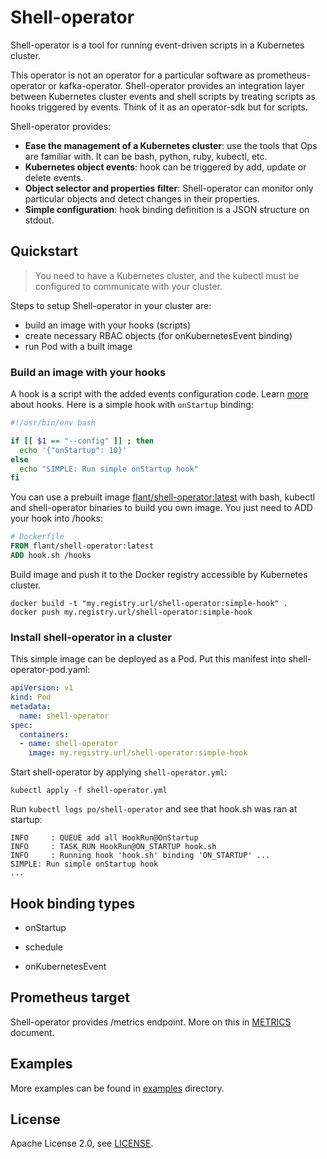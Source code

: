 # Shell-operator

Shell-operator is a tool for running event-driven scripts in a Kubernetes cluster.

This operator is not an operator for a particular software as prometheus-operator or kafka-operator. Shell-operator provides an integration layer between Kubernetes cluster events and shell scripts by treating scripts as hooks triggered by events. Think of it as an operator-sdk but for scripts.

Shell-operator provides:
- __Ease the management of a Kubernetes cluster__: use the tools that Ops are familiar with. It can be bash, python, ruby, kubectl, etc.
- __Kubernetes object events__: hook can be triggered by add, update or delete events.
- __Object selector and properties filter__: Shell-operator can monitor only particular objects and detect changes in their properties.
- __Simple configuration__: hook binding definition is a JSON structure on stdout.

## Quickstart

> You need to have a Kubernetes cluster, and the kubectl must be configured to communicate with your cluster.

Steps to setup Shell-operator in your cluster are:
- build an image with your hooks (scripts)
- create necessary RBAC objects (for onKubernetesEvent binding)
- run Pod with a built image

### Build an image with your hooks

A hook is a script with the added events configuration code. Learn [more](HOOKS.md) about hooks. Here is a simple hook with `onStartup` binding:

```bash
#!/usr/bin/env bash

if [[ $1 == "--config" ]] ; then
  echo '{"onStartup": 10}'
else
  echo "SIMPLE: Run simple onStartup hook"
fi
```


You can use a prebuilt image [flant/shell-operator:latest](https://hub.docker.com/r/flant/shell-operator) with bash, kubectl and shell-operator binaries to build you own image. You just need to ADD your hook into /hooks:
```dockerfile
# Dockerfile
FROM flant/shell-operator:latest
ADD hook.sh /hooks
```

Build image and push it to the Docker registry accessible by Kubernetes cluster.
```
docker build -t "my.registry.url/shell-operator:simple-hook" .
docker push my.registry.url/shell-operator:simple-hook
```

### Install shell-operator in a cluster

This simple image can be deployed as a Pod. Put this manifest into shell-operator-pod.yaml:

```yaml
apiVersion: v1
kind: Pod
metadata:
  name: shell-operator
spec:
  containers:
  - name: shell-operator
    image: my.registry.url/shell-operator:simple-hook
```

Start shell-operator by applying `shell-operator.yml`:
```
kubectl apply -f shell-operator.yml
```

Run `kubectl logs po/shell-operator` and see that hook.sh was ran at startup:
```
INFO     : QUEUE add all HookRun@OnStartup
INFO     : TASK_RUN HookRun@ON_STARTUP hook.sh
INFO     : Running hook 'hook.sh' binding 'ON_STARTUP' ...
SIMPLE: Run simple onStartup hook
...
```

## Hook binding types

- onStartup

- schedule

- onKubernetesEvent

## Prometheus target

Shell-operator provides /metrics endpoint. More on this in [METRICS](METRICS.md) document.

## Examples

More examples can be found in [examples](examples/) directory.

## License

Apache License 2.0, see [LICENSE](LICENSE).
